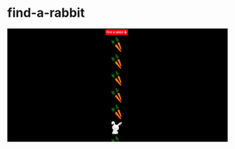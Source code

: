# find-a-rabbit

![Screenshot](https://github.com/hyoeun93/find-a-rabbit/blob/main/img/find-a-rabbit.png "Logo Title Text 1")
